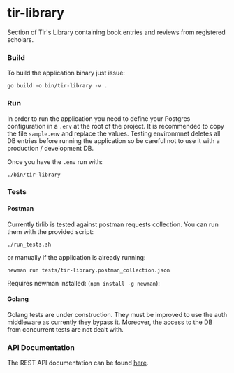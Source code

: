 # tir-library
Section of Tir's Library containing book entries and reviews from registered scholars.



### Build

To build the application binary just issue:

`go build -o bin/tir-library -v .`

### Run

In order to run the application you need to define your Postgres configuration in a `.env` at the root of the project. 
It is recommended to copy the file `sample.env` and replace the values. Testing environmnet deletes all DB entries
before running the application so be careful not to use it with a production / development DB.

Once you have the `.env` run with:

`./bin/tir-library`



### Tests

#### Postman

Currently tirlib is tested against postman requests collection. You can run them with the provided script:

`./run_tests.sh`

or manually if the application is already running:

`newman run tests/tir-library.postman_collection.json`

Requires newman installed: (`npm install -g newman`):


#### Golang

Golang tests are under construction. They must be improved to use the auth middleware as currently they bypass it. 
Moreover, the access to the DB from concurrent tests are not dealt with. 

### API Documentation

The REST API documentation can be found [here](tirlibrary.docs.apiary.io).